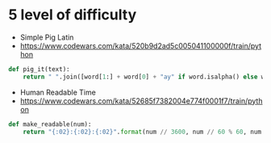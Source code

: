 # 5 level of difficulty


* Simple Pig Latin
* https://www.codewars.com/kata/520b9d2ad5c005041100000f/train/python

```python
def pig_it(text):
    return " ".join([word[1:] + word[0] + "ay" if word.isalpha() else word for word in text.split()])
```


* Human Readable Time
* https://www.codewars.com/kata/52685f7382004e774f0001f7/train/python

```python
def make_readable(num):
    return "{:02}:{:02}:{:02}".format(num // 3600, num // 60 % 60, num % 60)
```
